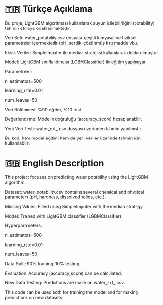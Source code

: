 # 🇹🇷 Türkçe Açıklama

Bu proje, LightGBM algoritması kullanılarak suyun içilebilirliğini (potability) tahmin etmeye odaklanmaktadır.

Veri Seti: water_potability.csv dosyası, çeşitli kimyasal ve fiziksel parametreler içermektedir (pH, sertlik, çözünmüş katı madde vb.).

Eksik Veriler: SimpleImputer ile median stratejisi kullanılarak doldurulmuştur.

Model: LightGBM sınıflandırıcısı (LGBMClassifier) ile eğitim yapılmıştır.

Parametreler:

n_estimators=500

learning_rate=0.01

num_leaves=50

Veri Bölünmesi: %90 eğitim, %10 test.

Değerlendirme: Modelin doğruluğu (accuracy_score) hesaplanabilir.

Yeni Veri Testi: water_ext_.csv dosyası üzerinden tahmin yapılmıştır.

Bu kod, hem model eğitimi hem de yeni veriler üzerinde tahmin için kullanılabilir.

# 🇬🇧 English Description

This project focuses on predicting water potability using the LightGBM algorithm.

Dataset: water_potability.csv contains several chemical and physical parameters (pH, hardness, dissolved solids, etc.).

Missing Values: Filled using SimpleImputer with the median strategy.

Model: Trained with LightGBM classifier (LGBMClassifier).

Hyperparameters:

n_estimators=500

learning_rate=0.01

num_leaves=50

Data Split: 90% training, 10% testing.

Evaluation: Accuracy (accuracy_score) can be calculated.

New Data Testing: Predictions are made on water_ext_.csv.

This code can be used both for training the model and for making predictions on new datasets.
